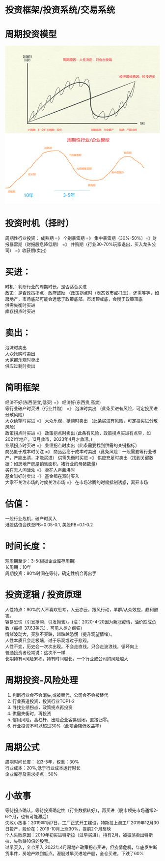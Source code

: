 # 投资框架/投资系统/交易系统

# 周期投资模型
![周期投资-规律](../img/周期投资-规律.png)
![行业/企业模型](../img/周期性行业模型.png)

# 投资时机（择时）
周期性行业投资： 成熟期 =》 个别暴雷期 =》 集中暴雷期（30%-50%）=》财报暴雷期（财报股息降低期） =》 并购期（行业30-70%玩家退出，买入龙头公司） =》收获期(卖出)


# 买进：
时机：判断行业的周期时长，是否适合买进    
政策：是否政策拐点，政府鼓励  （政策拐点时（表态救市或打压），还需等等，如房地产，市场底部可能会远低于政策底部。市场顶或底，会慢于政策顶底  
供需失衡时买进  
库存拐点时买进  

# 卖出：
泡沫时卖出  
大众抢购时卖出  
大家都乐观时卖出  
供应过剩时卖出  

# 简明框架
经济不好(东西便宜,低买)  =》 经济好(东西贵,高卖)  
等行业破产时买进（行业并购） =》 泡沫时卖出 （此条买进有风险，可定投买进分散风险）  
大众绝望时买进 =》 大众乐观，抢购时卖出  （此条买进有风险，可定投买进分散风险）  
政策拐点时买进 =》 政策拐点时卖出  (此条有风险，政策拐点买进有点早，如2021年地产，12月救市，2023年4月才救活。)  
业绩拐点时买进 =》 业绩拐点时卖出（此条需要找到供需的关键指标）  
商品低于成本时关注 =》 商品远高于成本时卖出（此条风险：一般需要等行业破产，产能出清，才能买进）
供需失衡时买进 =》 供应充足时卖出（找到关键数据：如房地产房屋销售面积，猪行业的母猪数量）  
买在无人问津处 =》 卖在人声鼎沸时  
基金叫好时卖出 =》 基金都在骂时买入  
大家不关注市场的时候关注市场 =》 在市场沸腾的时候抵制诱惑，离开市场  


# 估值：
一般行业危机，破产时买入  
港股估值会跌至PB=0.05-0.1, 美股PB=0.1-0.2  


# 时间长度：
短周期至少：3-5(根据企业库存周期)  
长周期：10年  
周期投资：80%时间在等待，确定性机会再出手  


# 投资逻辑 / 投资原理
人性特点：90%的人不喜欢思考，人云亦云，跟风行动，羊群/从众效应，趋利避害。  
容易恐慌（引发抢购，引发抛售）。(注：2020-4-20因为新冠疫情，油价跌成负数（每桶-37.63美元），可见人类之疯狂）  
情绪波动大，买涨不买跌，越跌越恐慌（提升观望情绪）。  
人性本质只会走极端，过于乐观或过于悲观。  
人性不变，历史会一次次出现。不会走直线，只会走波浪线，循环向上  
普通投资者经常说：这次不一样  
长期持有=风险累积，持有时间越长，一个行业或公司的风险越大

# 周期投资-风险处理
1. 判断行业会不会消失,或被替代，公司会不会被替代  
2. 行业赛道投资，投资行业TOP1-2  
3. 寻找业绩拐点，政策拐点再投资  
4. 供需失衡时，再投资  
5. 信用风险，高杠杆，出险企业容易倒闭，直接归零。 
6. 行业投资不可以超过30%（此项会降低收益率）


# 周期公式

周期时间长度： 如3-5年，权重：30%  
行业成本：20%,低于行业成本运行时长  
企业库存及需求拐点：50%  


# 小故事
等待拐点确认，等待投资确定性（行业数据转好），再买进（股市领先市场通常2-6个月，也有可能滞后）  
	失败小故事：2019年1月7日，工厂正式开工建设，特斯拉上海工厂2019年12月30日投产，股价在：2019-10月上涨30%，提前2个月反映  
	个人失败原因：2019年初买进特斯拉（过早买进），持有2月，被振荡卖出特斯拉，失败赚10倍的股票。  
过早买入，全仓买入
	2022年4月房地产政策拐点买进，但疫情危机，年底发生断贷事件，房地产跌到低点。港股过早买进地产股，全仓买进，下跌了60%



